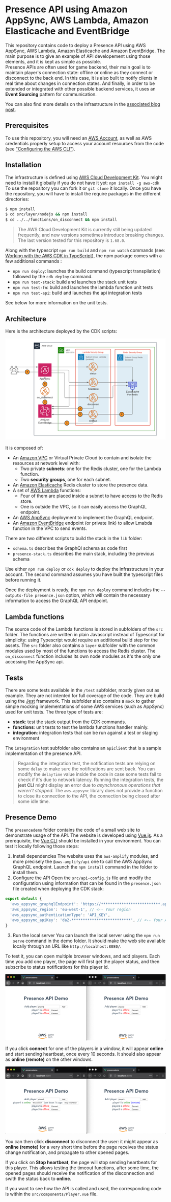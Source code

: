 # Presence API using Amazon AppSync, AWS Lambda, Amazon Elasticache and EventBridge

This repository contains code to deploy a Presence API using AWS AppSync, AWS Lambda, Amazon Elasticache and Amazon EventBridge. The main purpose is to give an example of API developement using those elements, and it is kept as simple as possible.   
Presence APIs are often used for game backend, their main goal is to maintain player's connection state: offline or online as they connect or disconnect to the back end. In this case, it is also built to notify clients in real time about changes in connection states. And finally, in order to be extended or integrated with other possible backend services, it uses an **Event Sourcing** pattern for communication.

You can also find more details on the infrastructure in the [associated blog post](./blogpost/Post.md).

## Prerequisites
To use this repository, you will need an [AWS Account](https://aws.amazon.com/free/), as well as AWS credentials properly setup to access your account resources from the code (see ["Configuring the AWS CLI"](https://docs.aws.amazon.com/cli/latest/userguide/cli-chap-configure.html)).


## Installation
The infrastructure is defined using [AWS Cloud Development Kit](https://aws.amazon.com/cdk/). You might need to install it globally if you do not have it yet:
`npm install -g aws-cdk`
To use the repository you can fork it or `git clone` it locally. Once you have the repository, you will have to install the require packages in the different directories:   

```bash
$ npm install
$ cd src/layer/nodejs && npm install
$ cd ../../functions/on_disconnect && npm install
```
> The AWS Cloud Development Kit is currently still being updated frequently, and new versions sometimes introduce breaking changes. The last version tested for this repository is `1.68.0`.

Along with the typescript `npm run build` and `npm run watch` commands (see: [Working with the AWS CDK in TypeScript](https://docs.aws.amazon.com/cdk/latest/guide/work-with-cdk-typescript.html)), the npm package comes with a few additional commands :
- `npm run deploy`: launches the build command (typescript transpilation) followed by the `cdk deploy` command.
- `npm run test-stack`: build and launches the stack unit tests
- `npm run test-fn`: build and launches the lambda function unit tests
- `npm run test-api`: build and launches the api integration tests

See below for more information on the unit tests.

## Architecture
Here is the architecture deployed by the CDK scripts:

![Architecture](blogpost/images/Presence_API_Events.png)

It is composed of:
- An [Amazon VPC](https://aws.amazon.com/vpc) or Virtual Private Cloud to contain and isolate the resources at network level with:
  - Two private **subnets**: one for the Redis cluster, one for the Lambda function.
  - Two **security groups**, one for each subnet.
- An [Amazon Elasticache](https://aws.amazon.com/elasticache) Redis cluster to store the presence data.
- A set of [AWS Lambda](https://aws.amazon.com/lambda) functions:
  - Four of them are placed inside a subnet to have access to the Redis store.
  - One is outside the VPC, so it can easily access the GraphQL endpoint.
- An [AWS AppSync](https://aws.amazon.com/appsync) deployment to implement the GraphQL endpoint.
- An [Amazon EventBridge](https://aws.amazon.com/eventbridge) endpoint (or private link) to allow Lmabda function in the VPC to send events.

There are two different scripts to build the stack in the `lib` folder:
- `schema.ts` describes the GraphQl schema as code first
- `presence-stack.ts` describes the main stack, including the previous schema

Use either `npm run deploy` or `cdk deploy` to deploy the infrastructure in your account. The second command assumes you have built the typescript files before running it.

Once the deployment is ready, the `npm run deploy` command includes the `--outputs-file presence.json` option, which will contain the necessary information to access the GraphQL API endpoint.

## Lambda functions
The source code of the Lambda functions is stored in subfolders of the `src` folder. The functions are written in plain Javascript instead of Typescript for simplicity: using Typescript would require an additional build step for the assets.
The `src` folder also contains a `layer` subfolder with the common modules used by most of the functions to access the Redis cluster.
The `on_disconnect` function includes its own node modules as it's the only one accessing the AppSync api.

## Tests
There are some tests available in the `/test` subfolder, mostly given out as example. They are not intented for full coverage of the code. They are build using the [Jest](https://jestjs.io/en/) framework. This subfolder also contains a `mock` to gather simple mocking implementations of some AWS services (such as AppSync) used for unit tests. The three type of tests are:
- **stack**: test the stack output from the CDK commands.
- **functions**: unit tests to test the lambda functions handler mainly.
- **integration**: integration tests that can be run against a test or staging environment

The `integration` test subfolder also contains an `apiclient` that is a sample implementation of the presence API.

> Regarding the integration test, the notification tests are relying on some `delay` to make sure the notifications are sent back. You can modify the `delayTime` value inside the code in case some tests fail to check if it's due to network latency.
> Running the integration tests, the **jest CLI** might display an error due to *asynchronous operations that weren't stopped*. The `aws-appsync` library does not provide a function to close its connection to the API, the connection being closed after some idle time.

## Presence Demo
The `presencedemo` folder contains the code of a small web site to demonstrate usage of the API. The website is developed using [Vue.js](https://v3.vuejs.org/). As a prerequisite, the [Vue CLI](https://cli.vuejs.org/guide/installation.html) should be installed in your environment. You can test it locally following those steps:
1. Install dependencies
  The website uses the `aws-amplify` modules, and more precisely the `@aws-amplify/api` one to call the AWS AppSync GraphQL endpoint. Launch the `npm install` command in the folder to install them.
2. Configure the API
  Open the `src/api-config.js` file and modify the configuration using information that can be found in the `presence.json` file created when deploying the CDK stack:
  ```javascript
  export default {
    'aws_appsync_graphqlEndpoint': 'https://**************************.appsync-api.**-****-*.amazonaws.com/graphql', // <-- Your endpoint
    'aws_appsync_region': 'eu-west-1', // <-- Your region
    'aws_appsync_authenticationType': 'API_KEY',
    'aws_appsync_apiKey': 'da2-**************************', // <-- Your API Key for test
  }
  ```
3. Run the local server
  You can launch the local server using the `npm run serve` command in the demo folder. It should make the web site available locally through an URL like `http://localhost:8080/`. 

To test it, you can open multiple browser windows, and add players. Each time you add one player, the page will first get the player status, and then subscribe to status notifications for this player id.

![Demo1](blogpost/images/demo1.png)

If you click **connect** for one of the players in a window, it will appear **online** and start sending heartbeat, once every 10 seconds. It should also appear as **online (remote)** on the other windows.

![Demo2](blogpost/images/demo2.png)

You can then click **disconnect** to disconnect the user: it might appear as **online (remote)** for a very short time before the page receives the status change notification, and propagate to other opened pages.

If you click on **Stop heartbeat**, the page will stop sending heartbeats for this player. This allows testing the timeout functions, after some time, the opened pages should receive the notification of the disconnection and swith the status back to **online**.

If you want to see how the API is called and used, the corresponding code is within the `src/components/Player.vue` file.